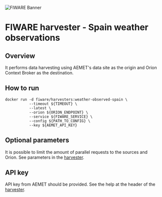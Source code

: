 ![FIWARE Banner](https://nexus.lab.fiware.org/content/images/fiware-logo1.png) ​

# FIWARE harvester - Spain weather observations

## Overview

It performs data harvesting using AEMET's data site as the origin and Orion
Context Broker as the destination.

## How to run

```console
docker run -d fiware/harvesters:weather-observed-spain \
           --timeout ${TIMEOUT} \
           --latest \
           --orion ${ORION_ENDPOINT} \
           --service ${FIWARE_SERVICE} \
           --config ${PATH_TO_CONFIG} \
           --key ${AEMET_API_KEY}
```

## Optional parameters

It is possible to limit the amount of parallel requests to the sources and
Orion. See parameters in the [harvester](./spain_weather_observed.py).

## API key

API key from AEMET should be provided. See the help at the header of the
[harvester](./spain_weather_observed.py).
